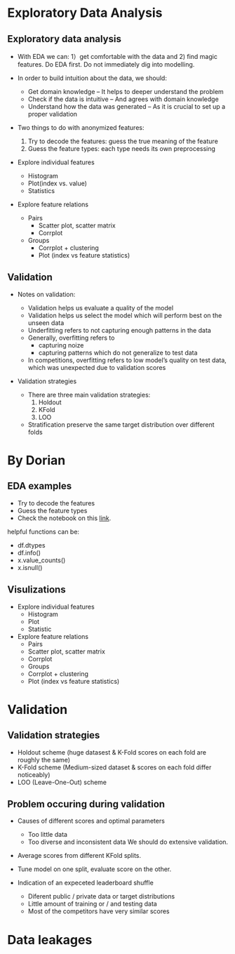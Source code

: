 # Exploratory Data Analysis
## Exploratory data analysis

* With EDA we can: 1）get comfortable with the data and 2) find magic features. Do EDA first. Do not immediately dig into modelling.

* In order to build intuition about the data, we should:

	* Get domain knowledge – It helps to deeper understand the problem
	* Check if the data is intuitive – And agrees with domain knowledge
	* Understand how the data was generated – As it is crucial to set up a proper validation
	
* Two things to do with anonymized features:

	1. Try to decode the features: guess the true meaning of the feature
	2. Guess the feature types: each type needs its own preprocessing

* Explore individual features
	
	* Histogram
	* Plot(index vs. value)
	* Statistics

* Explore feature relations
	
	* Pairs
		* Scatter plot, scatter matrix
		* Corrplot
	* Groups
		* Corrplot + clustering
		* Plot (index vs feature statistics)
		
## Validation
* Notes on validation: 
	* Validation helps us evaluate a quality of the model
	* Validation helps us select the model which will perform best on the unseen data
	* Underfitting refers to not capturing enough patterns in the data
	* Generally, overfitting refers to
		* capturing noize
		* capturing patterns which do not generalize to test data
	* In competitions, overfitting refers to low model’s quality on test data, which was unexpected due to validation scores


* Validation strategies

	* There are three main validation strategies:
		1. Holdout
		2. KFold 
		3. LOO
	* Stratification preserve the same target distribution over different folds

# By Dorian
## EDA examples
* Try to decode the features
* Guess the feature types
* Check the notebook on this [link](https://jokkzswedqbueyrtgrujqn.coursera-apps.org/notebooks/readonly/reading_materials/EDA_Springleaf_screencast.ipynb).

helpful functions can be:
* df.dtypes
* df.info()
* x.value_counts()
* x.isnull()

## Visulizations
* Explore individual features
    * Histogram
    * Plot
    * Statistic
* Explore feature relations
    * Pairs
	* Scatter plot, scatter matrix
	* Corrplot
    * Groups
	* Corrplot + clustering
	* Plot (index vs feature statistics)
# Validation
## Validation strategies
* Holdout scheme (huge datasest & K-Fold scores on each fold are roughly the same)
* K-Fold scheme (Medium-sized dataset & scores on each fold differ noticeably)
* LOO (Leave-One-Out) scheme

## Problem occuring during validation
* Causes of different scores and optimal parameters
    * Too little data
    * Too diverse and inconsistent data
We should do extensive validation.
* Average scores from different KFold splits.
* Tune model on one split, evaluate score on the other.

* Indication of an expeceted leaderboard shuffle
    * Diferent public / private data or target distributions
    * Little amount of training or / and testing data
    * Most of the competitors have very similar scores
# Data leakages
